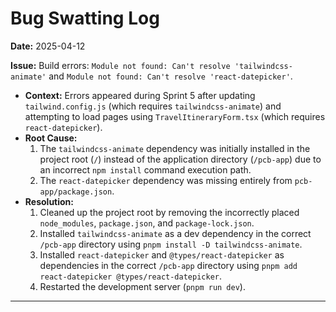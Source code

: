 # Bug Swatting Log

**Date:** 2025-04-12

**Issue:** Build errors: `Module not found: Can't resolve 'tailwindcss-animate'` and `Module not found: Can't resolve 'react-datepicker'`.

*   **Context:** Errors appeared during Sprint 5 after updating `tailwind.config.js` (which requires `tailwindcss-animate`) and attempting to load pages using `TravelItineraryForm.tsx` (which requires `react-datepicker`).
*   **Root Cause:**
    1.  The `tailwindcss-animate` dependency was initially installed in the project root (`/`) instead of the application directory (`/pcb-app`) due to an incorrect `npm install` command execution path.
    2.  The `react-datepicker` dependency was missing entirely from `pcb-app/package.json`.
*   **Resolution:**
    1.  Cleaned up the project root by removing the incorrectly placed `node_modules`, `package.json`, and `package-lock.json`.
    2.  Installed `tailwindcss-animate` as a dev dependency in the correct `/pcb-app` directory using `pnpm install -D tailwindcss-animate`.
    3.  Installed `react-datepicker` and `@types/react-datepicker` as dependencies in the correct `/pcb-app` directory using `pnpm add react-datepicker @types/react-datepicker`.
    4.  Restarted the development server (`pnpm run dev`).

---
